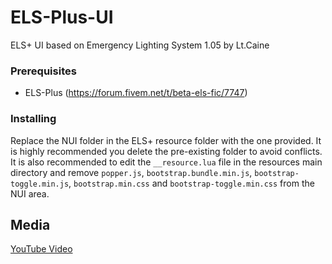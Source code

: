 # ELS-Plus-UI

ELS+ UI based on Emergency Lighting System 1.05 by Lt.Caine


### Prerequisites

* ELS-Plus (https://forum.fivem.net/t/beta-els-fic/7747)


### Installing

Replace the NUI folder in the ELS+ resource folder with the one provided. It is highly recommended you delete the pre-existing folder to avoid conflicts. It is also recommended to edit the ``__resource.lua`` file in the resources main directory and remove ``popper.js``, ``bootstrap.bundle.min.js``,  ``bootstrap-toggle.min.js``, ``bootstrap.min.css`` and ``bootstrap-toggle.min.css`` from the NUI area.


## Media

[YouTube Video](https://www.youtube.com/watch?v=HFteKO3VBIw)

